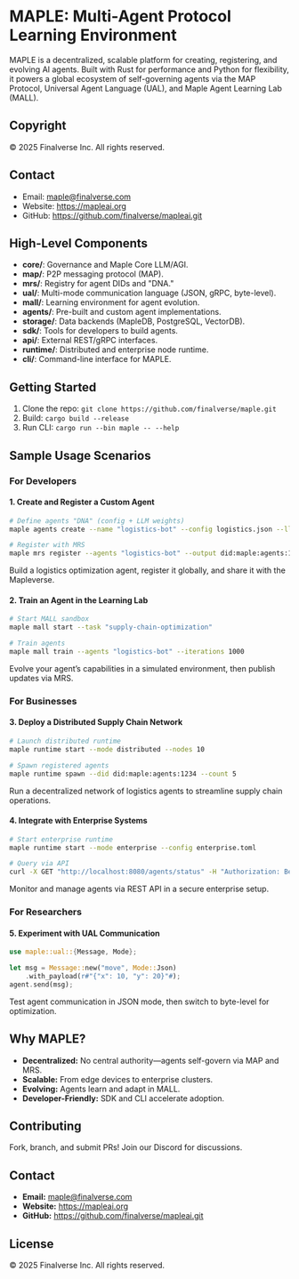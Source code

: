 # MAPLE: Multi-Agent Protocol Learning Environment

MAPLE is a decentralized, scalable platform for creating, registering, and evolving AI agents. Built with Rust for performance and Python for flexibility, it powers a global ecosystem of self-governing agents via the MAP Protocol, Universal Agent Language (UAL), and Maple Agent Learning Lab (MALL).

## Copyright
© 2025 Finalverse Inc. All rights reserved.

## Contact
- Email: maple@finalverse.com
- Website: https://mapleai.org
- GitHub: https://github.com/finalverse/mapleai.git

## High-Level Components
- **core/**: Governance and Maple Core LLM/AGI.
- **map/**: P2P messaging protocol (MAP).
- **mrs/**: Registry for agent DIDs and "DNA."
- **ual/**: Multi-mode communication language (JSON, gRPC, byte-level).
- **mall/**: Learning environment for agent evolution.
- **agents/**: Pre-built and custom agent implementations.
- **storage/**: Data backends (MapleDB, PostgreSQL, VectorDB).
- **sdk/**: Tools for developers to build agents.
- **api/**: External REST/gRPC interfaces.
- **runtime/**: Distributed and enterprise node runtime.
- **cli/**: Command-line interface for MAPLE.

## Getting Started
1. Clone the repo: `git clone https://github.com/finalverse/maple.git`
2. Build: `cargo build --release`
3. Run CLI: `cargo run --bin maple -- --help`

## Sample Usage Scenarios

### For Developers
#### 1. Create and Register a Custom Agent
```bash
# Define agents "DNA" (config + LLM weights)
maple agents create --name "logistics-bot" --config logistics.json --llm mistral-7b

# Register with MRS
maple mrs register --agents "logistics-bot" --output did:maple:agents:1234
```
Build a logistics optimization agent, register it globally, and share it with the Mapleverse.

#### 2. Train an Agent in the Learning Lab
```bash
# Start MALL sandbox
maple mall start --task "supply-chain-optimization"

# Train agents
maple mall train --agents "logistics-bot" --iterations 1000
```
Evolve your agent’s capabilities in a simulated environment, then publish updates via MRS.

### For Businesses
#### 3. Deploy a Distributed Supply Chain Network
```bash
# Launch distributed runtime
maple runtime start --mode distributed --nodes 10

# Spawn registered agents
maple runtime spawn --did did:maple:agents:1234 --count 5
```
Run a decentralized network of logistics agents to streamline supply chain operations.

#### 4. Integrate with Enterprise Systems
```bash
# Start enterprise runtime
maple runtime start --mode enterprise --config enterprise.toml

# Query via API
curl -X GET "http://localhost:8080/agents/status" -H "Authorization: Bearer token"
```
Monitor and manage agents via REST API in a secure enterprise setup.

### For Researchers
#### 5. Experiment with UAL Communication
```rust
use maple::ual::{Message, Mode};

let msg = Message::new("move", Mode::Json)
    .with_payload(r#"{"x": 10, "y": 20}"#);
agent.send(msg);
```
Test agent communication in JSON mode, then switch to byte-level for optimization.

## Why MAPLE?
- **Decentralized:** No central authority—agents self-govern via MAP and MRS.
- **Scalable:** From edge devices to enterprise clusters.
- **Evolving:** Agents learn and adapt in MALL.
- **Developer-Friendly:** SDK and CLI accelerate adoption.

## Contributing
Fork, branch, and submit PRs! Join our Discord for discussions.

## Contact
- **Email:** maple@finalverse.com
- **Website:** https://mapleai.org
- **GitHub:** https://github.com/finalverse/mapleai.git

## License
© 2025 Finalverse Inc. All rights reserved.